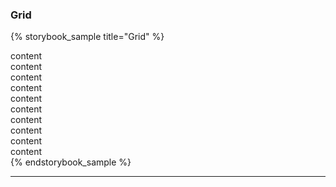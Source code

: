 ### Grid

{% storybook_sample title="Grid" %}
<div class="grid-1-cols">
  <div class="sample-box">content</div>
</div>
<div class="grid-2-cols">
  <div class="sample-box">content</div>
  <div class="sample-box">content</div>
</div>
<div class="grid-3-cols">
  <div class="sample-box">content</div>
  <div class="sample-box">content</div>
  <div class="sample-box">content</div>
</div>
<div class="grid-4-cols">
  <div class="sample-box">content</div>
  <div class="sample-box">content</div>
  <div class="sample-box">content</div>
  <div class="sample-box">content</div>
</div>
{% endstorybook_sample %}

---
